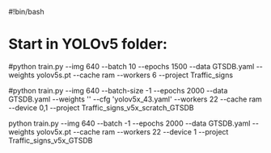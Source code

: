 #!bin/bash
# Start in YOLOv5 folder:
#python train.py --img 640 --batch 10 --epochs 1500 --data GTSDB.yaml --weights yolov5s.pt --cache ram --workers 6 --project Traffic_signs

#python train.py --img 640 --batch-size -1 --epochs 2000 --data GTSDB.yaml --weights '' --cfg 'yolov5x_43.yaml' --workers 22 --cache ram --device 0,1 --project Traffic_signs_v5x_scratch_GTSDB

python train.py --img 640 --batch -1 --epochs 2000 --data GTSDB.yaml --weights yolov5x.pt --cache ram --workers 22 --device 1 --project Traffic_signs_v5x_GTSDB
